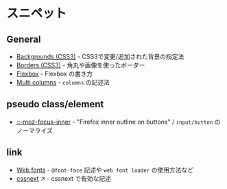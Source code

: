 # スニペット

## General
- [Backgrounds (CSS3)](backgrounds-css3.css) - CSS3で変更/追加された背景の指定法
- [Borders (CSS3)](border-css3.css) - 角丸や画像を使ったボーダー
- [Flexbox](flexbox.css) - Flexbox の書き方
- [Multi columns](columns.css) - `columns` の記述法

## pseudo class/element
- [::-moz-focus-inner](moz-focus-inner.css) - "Firefox inner outline on buttons" / `input/button` のノーマライズ

## link
- [Web fonts](https://gist.github.com/kesuiket/83bf900f93851200328b) - `@font-face` 記述や `web font loader` の使用方法など
- [cssnext](http://cssnext.io/features/) :arrow_upper_right: - cssnext で有効な記述

